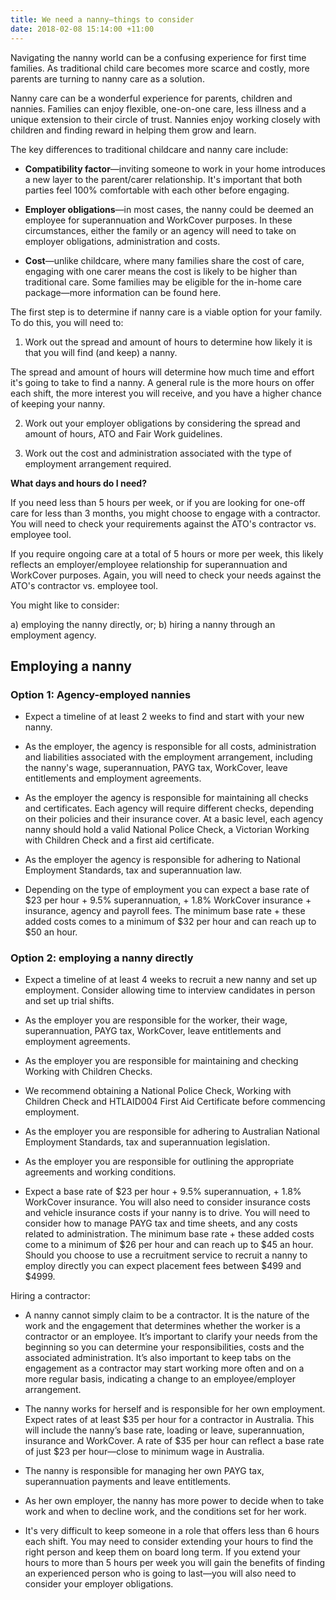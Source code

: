 ```yaml
---
title: We need a nanny—things to consider
date: 2018-02-08 15:14:00 +11:00
---
```


Navigating the nanny world can be a confusing experience for first time families. As traditional child care becomes more scarce and costly, more parents are turning to nanny care as a solution.

Nanny care can be a wonderful experience for parents, children and nannies. Families can enjoy flexible, one-on-one care, less illness and a unique extension to their circle of trust. Nannies enjoy working closely with children and finding reward in helping them  grow and learn.   

The key differences to traditional childcare and nanny care include: 

* **Compatibility factor**—inviting someone to work in your home introduces a new layer to the parent/carer relationship. It's important that both parties feel 100% comfortable with each other before engaging. 

* **Employer obligations**—in most cases, the nanny could be deemed an employee for superannuation and WorkCover purposes. In these circumstances, either the family or an agency will need to take on employer obligations, administration and costs. 

* **Cost**—unlike childcare, where many families share the cost of care, engaging with one carer means the cost is likely to be higher than traditional care. Some families may be eligible for the in-home care package—more information can be found here. 

The first step is to determine if nanny care is a viable option for your family. To do this, you will need to: 

1. Work out the spread and amount of hours to determine how likely it is that you will find (and keep) a nanny.

The spread and amount of hours will determine how much time and effort it's going to take to find a nanny. A general rule is the more hours on offer each shift, the more interest you will receive, and you have a higher chance of keeping your nanny. 

2. Work out your employer obligations by considering the spread and amount of hours, ATO and Fair Work guidelines. 

3. Work out the cost and administration associated with the type of employment arrangement required. 


**What days and hours do I need?** 

If you need less than 5 hours per week, or if you are looking for one-off care for less than 3 months, you might choose to engage with a contractor. You will need to check your requirements against the ATO's contractor vs. employee tool. 

If you require ongoing care at a total of 5 hours or more per week, this likely reflects an employer/employee relationship for superannuation and WorkCover purposes. Again, you will need to check your needs against the ATO's contractor vs. employee tool. 

You might like to consider: 

a) employing the nanny directly, or;
b) hiring a nanny through an employment agency.

## Employing a nanny

### Option 1: Agency-employed nannies

* Expect a timeline of at least 2 weeks to find and start with your new nanny.

* As the employer, the agency is responsible for all costs, administration and liabilities associated with the employment arrangement, including the nanny's wage, superannuation, PAYG tax, WorkCover, leave entitlements and employment agreements. 

* As the employer the agency is responsible for maintaining all checks and certificates. Each agency will require different checks, depending on their policies and their insurance cover. At a basic level, each agency nanny should hold a valid National Police Check, a Victorian Working with Children Check and a first aid certificate. 

* As the employer the agency is responsible for adhering to National Employment Standards, tax and superannuation law. 

* Depending on the type of employment you can expect a base rate of $23 per hour + 9.5% superannuation, + 1.8% WorkCover insurance + insurance, agency and payroll fees. The minimum base rate + these added costs comes to a minimum of $32 per hour and can reach up to $50 an hour.


### Option 2: employing a nanny directly

* Expect a timeline of at least 4 weeks to recruit a new nanny and set up employment. Consider allowing time to interview candidates in person and set up trial shifts. 


* As the employer you are responsible for the worker, their wage, superannuation, PAYG tax, WorkCover, leave entitlements and employment agreements. 


* As the employer you are responsible for maintaining and checking Working with Children Checks. 


* We recommend obtaining a National Police Check, Working with Children Check and HTLAID004 First Aid Certificate before commencing employment. 


* As the employer you are responsible for adhering to Australian National Employment Standards, tax and superannuation legislation. 

* As the employer you are responsible for outlining the appropriate agreements and working conditions.  

* Expect a base rate of $23 per hour + 9.5% superannuation, + 1.8% WorkCover insurance. You will also need to consider insurance costs and vehicle insurance costs if your nanny is to drive. You will need to consider how to manage PAYG tax and time sheets, and any costs related to administration. The minimum base rate + these added costs come to a minimum of $26 per hour and can reach up to $45 an hour. Should you choose to use a recruitment service to recruit a nanny to employ directly you can expect placement fees between $499 and $4999.


Hiring a contractor: 
* A nanny cannot simply claim to be a contractor. It is the nature of the work and the engagement that determines whether the worker is a contractor or an employee. It’s important to clarify your needs from the beginning so you can determine your responsibilities, costs and the associated administration. It’s also important to keep tabs on the engagement as a contractor may start working more often and on a more regular basis, indicating a change to an employee/employer arrangement. 


* The nanny works for herself and is responsible for her own employment. Expect rates of at least $35 per hour for a contractor in Australia. This will include the nanny’s base rate, loading or leave, superannuation, insurance and WorkCover. A rate of $35 per hour can reflect a base rate of just $23 per hour—close to minimum wage in Australia. 


* The nanny is responsible for managing her own PAYG tax, superannuation payments and leave entitlements. 


* As her own employer, the nanny has more power to decide when to take work and when to decline work, and the conditions set for her work.


* It's very difficult to keep someone in a role that offers less than 6 hours each shift. You may need to consider extending your hours to find the right person and keep them on board long term. If you extend your hours to more than 5 hours per week you will gain the benefits of finding an experienced person who is going to last—you will also need to consider your employer obligations. 






